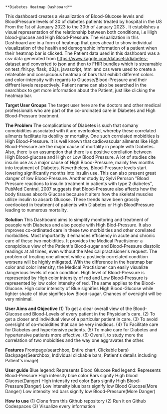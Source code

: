                                                                                **Diabetes Heatmap Dashboard**

This dashboard creates a visualization of Blood-Glucose levels and BloodPressure levels of 30 of diabetes patients treated by hospital in the US From the 1st of January 2023 to the 30th of January 2023  . It establishes a visual representation of the relationship between both conditions, i.e High blood-glucose and High Blood-Pressure.  The visualization in this Dashboard are in a form of heatmap that goes ahead to show individual visualization of the health and demographic information of a patient when their heatmap bar is clicked. The Patient data used in this dashboard was a csv data generated from https://www.kaggle.com/datasets/diabetes-dataset and converted to json and then to FHIR bundles which is streamable on test_fhir.py. flask, d3.js, javascript, html and css were used to create a relateable and conspicuous heatmap of bars that exhibit different colors and color-intensity with regards to Glucose/Blood-Pressure and their diffrent levels respectively. Patient name can also be searched in the searchbox to get more information about the Patient, just like clicking the heatmap bar.


**Target User Groups**
The target user here are the doctors and other medical professionals who are part of the co-ordinated care in Diabetes and High Blood-Pressure treatment.

**The Problem**
The complications of Diabetes is such that somany comobidities associated with it are overlooked, whereby these correlated ailments facilitate its debility or mortality. One such correlated mobidities is High Blood-Pressure. It is well known that cadiovascular ailments like High Blood-Pressure are the major cause of mortality in people with Diabetes. Also, there is an assumption that there is a positive corellation between High Blood-glucose and High or Low Blood Pressure. A lot of studies cite insulin use as a major cause of High Blood-Pressure, mainly few months into treatment of Diabetes. Nevertheless, Blood-Pressure levels start lowering significantly months into insulin use. This can also present great danger of low Blood-Pressure. Another study by Sylvi Persson "Bload Pressure reactions to insulin treatment in patients with type 2 diabetes", PubMed Central, 2007 suggests that Blood-Pressure also affects how the body tissues absorb Glucose because it alters how the skeletal muscles utilize insulin to absorb Glucose. These trends have been grossly overlooked in treatment of patients with Diabetes or High BloodPressure leading to numerous mortality.

**Solution**
This Dashboard aims to simplify monitoring and treatment of peaople with Diabetes and also people with High Blod-Pressure. It also improves co-ordinated care in these two morbidities and other corellated morbidities. Most importantly it enhances efficiency in acute and chronic care of these two mobidities. It provides the Medical Practisioner a conspicious view of the Patient's Blood-sugar and Blood-Pressure diastolic readings at all times, even without the Medical practisioner's request. The problem of treating one ailment while a postively correlated condition worsens will be highly mitigated. With the difference in the heatmap bar color and color intensity, the Medical Practisioner can easily visualize dangerious levels of each condition. High level of Blood-Pressure is represented by High color intensity of red and Low Blood-Pressure is represented by low color intensity of red. The same applies to the Blood-Glucose. High color intensity of Blue signifies High Blood-Glucose while lighter shade of blue signifies low Blood-sugar. Chances of oversight will be very minimal.

**User Aims and Objective**
(1) To get a clear overall view of the Blood-Glucose and Blood-Levels of every patient in the Physician's care.
(2) To get a closer and individual view of a particular patient in care.
(3) To avoid oversight of co-mobidities that can be very insidious.
(4) To Facilitate care for Diabetes and hypertensive patients.
(5) To make care for Diabetes and hypertensive patients more effective.
(6) Overall, to study more the correlation of two mobidities and the way one aggravates the other.

**Features**
Frontpage(searchbox, Entire chart, Clickable bars)
Backpage(Searchbox, Individual clickable bars, Patient's details including Patient's image)

**User guide**
Blue legend: Represents Blood Glucose
Red legend: Represents Blood-Pressure
High intensity blue color Bars signify High blood Glucose(Danger)
High intensity red color Bars signify High Blood-Pressure(Danger)
Low intensity blue bars signify low Blood Glucose(More Danger)
Low intensity red bars signify low Blood-Pressure(More Danger)

**How to use**
(1) Clone from this Github repository
(2) Run it on Github Codespaces
(3) Visualize every information


